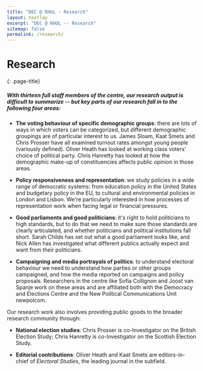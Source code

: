 ```yaml
---
title: "DEC @ RHUL - Research"
layout: textlay
excerpt: "DEC @ RHUL -- Research"
sitemap: false
permalink: /research/
---
```


# Research
{: .page-title}

##### With thirteen full staff members of the centre, our research output is difficult to summarize -- but key parts of our research fall in to the following four areas:

 - **The voting behaviour of specific demographic groups**: there are lots of ways in which voters can be categorized, but different demographic groupings are of particular interest to us. James Sloam, Kaat Smets and Chris Prosser have all examined turnout rates amongst young people (variously defined). Oliver Heath has looked at working class voters' choice of political party. Chris Hanretty has looked at how the demographic make-up of constituencies affects public opinion in those areas.

 - **Policy responsiveness and representation**: we study policies in a wide range of democratic systems: from education policy in the United States and budgetary policy in the EU, to cultural and environmental policies in London and Lisbon. We're particularly interested in how processes of representation work when facing legal or financial pressures.

 - **Good parliaments and good politicians**: it's right to hold politicians to high standards, but to do that we need to make sure those standards are clearly articulated, and whether politicians and political institutions fall short. Sarah Childs has set out what a good parliament looks like, and Nick Allen has investigated what different publics actually expect and want from their politicians.

 - **Campaigning and media portrayals of politics**: to understand electoral behaviour we need to understand how parties or other groups campaigned, and how the media reported on campaigns and policy proposals. Researchers in the centre like Sofia Collignon and Joost van Spanje work on these areas and are affiliated both with the Democracy and Elections Centre and the New Political Communications
Unit newpolcom. 


Our research work also involves providing public goods to the broader
research community through:

 - **National election studies**: Chris Prosser is co-Investigator on the British Election Study; Chris Hanretty is co-Investigator on the Scottish Election Study.
 
 - **Editorial contributions**: Oliver Heath and Kaat Smets are editors-in-chief of *Electoral Studies*, the leading journal in the subfield.


